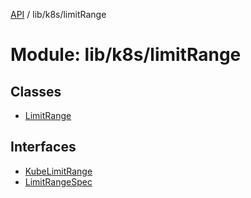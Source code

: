 [API](../API.md) / lib/k8s/limitRange

# Module: lib/k8s/limitRange

## Classes

- [LimitRange](../classes/lib_k8s_limitRange.LimitRange.md)

## Interfaces

- [KubeLimitRange](../interfaces/lib_k8s_limitRange.KubeLimitRange.md)
- [LimitRangeSpec](../interfaces/lib_k8s_limitRange.LimitRangeSpec.md)
